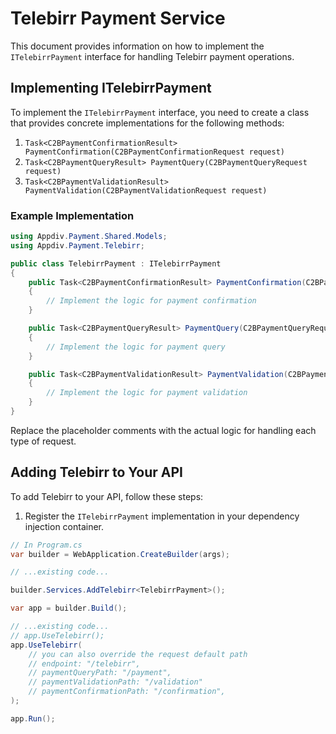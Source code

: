 # Telebirr Payment Service

This document provides information on how to implement the `ITelebirrPayment` interface for handling Telebirr payment operations.

## Implementing ITelebirrPayment

To implement the `ITelebirrPayment` interface, you need to create a class that provides concrete implementations for the following methods:

1. `Task<C2BPaymentConfirmationResult> PaymentConfirmation(C2BPaymentConfirmationRequest request)`
2. `Task<C2BPaymentQueryResult> PaymentQuery(C2BPaymentQueryRequest request)`
3. `Task<C2BPaymentValidationResult> PaymentValidation(C2BPaymentValidationRequest request)`

### Example Implementation

```csharp
using Appdiv.Payment.Shared.Models;
using Appdiv.Payment.Telebirr;

public class TelebirrPayment : ITelebirrPayment
{
    public Task<C2BPaymentConfirmationResult> PaymentConfirmation(C2BPaymentConfirmationRequest request)
    {
        // Implement the logic for payment confirmation
    }

    public Task<C2BPaymentQueryResult> PaymentQuery(C2BPaymentQueryRequest request)
    {
        // Implement the logic for payment query
    }

    public Task<C2BPaymentValidationResult> PaymentValidation(C2BPaymentValidationRequest request)
    {
        // Implement the logic for payment validation
    }
}
```

Replace the placeholder comments with the actual logic for handling each type of request.

## Adding Telebirr to Your API

To add Telebirr to your API, follow these steps:

1. Register the `ITelebirrPayment` implementation in your dependency injection container.

```csharp
// In Program.cs
var builder = WebApplication.CreateBuilder(args);

// ...existing code...

builder.Services.AddTelebirr<TelebirrPayment>();

var app = builder.Build();

// ...existing code...
// app.UseTelebirr();
app.UseTelebirr(
    // you can also override the request default path
    // endpoint: "/telebirr",
    // paymentQueryPath: "/payment",
    // paymentValidationPath: "/validation"
    // paymentConfirmationPath: "/confirmation",
);

app.Run();
```
